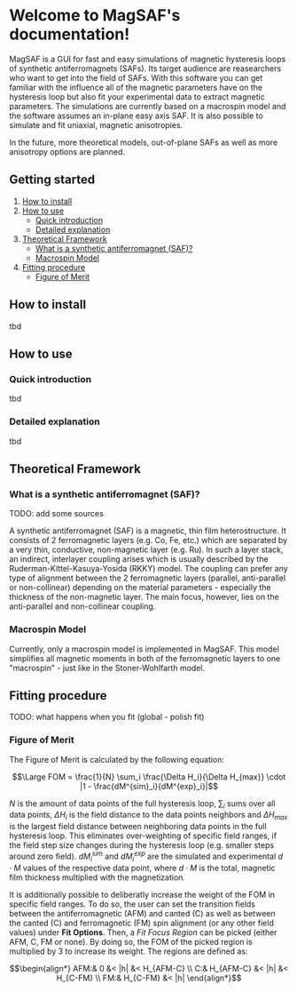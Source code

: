 # Welcome to MagSAF's documentation!

MagSAF is a GUI for fast and easy simulations of magnetic hysteresis loops of synthetic antiferromagnets (SAFs). Its target audience are reasearchers who want to get into the field of SAFs. With this software you can get familiar with the influence all of the magnetic parameters have on the hysteresis loop but also fit your experimental data to extract magnetic parameters. The simulations are currently based on a macrospin model and the software assumes an in-plane easy axis SAF. It is also possible to simulate and fit uniaxial, magnetic anisotropies.

In the future, more theoretical models, out-of-plane SAFs as well as more anisotropy options are planned.

## Getting started
1. [How to install](#how-to-install)
2. [How to use](#how-to-use)
   - [Quick introduction](#quick-introduction)
   - [Detailed explanation](#detailed-explanation)
3. [Theoretical Framework](#theoretical-framework)
   - [What is a synthetic antiferromagnet (SAF)?](#what-is-a-synthetic-antiferromagnet-saf)
   - [Macrospin Model](#macrospin-model)
4. [Fitting procedure](#fitting-procedure)
   - [Figure of Merit](#figure-of-merit)

## How to install
tbd

## How to use 

### Quick introduction
tbd

### Detailed explanation
tbd

## Theoretical Framework

### What is a synthetic antiferromagnet (SAF)?

TODO: add some sources

A synthetic antiferromagnet (SAF) is a magnetic, thin film heterostructure. It consists of 2 ferromagnetic layers (e.g. Co, Fe, etc.) which are separated by a very thin, conductive, non-magnetic layer (e.g. Ru). In such a layer stack, an indirect, interlayer coupling arises which is usually described by the Ruderman-Kittel-Kasuya-Yosida (RKKY) model. The coupling can prefer any type of alignment between the 2 ferromagnetic layers (parallel, anti-parallel or non-collinear) depending on the material parameters - especially the thickness of the non-magnetic layer. The main focus, however, lies on the anti-parallel and non-collinear coupling.

### Macrospin Model

Currently, only a macrospin model is implemented in MagSAF. This model simplifies all magnetic moments in both of the ferromagnetic layers to one "macrospin" - just like in the Stoner-Wohlfarth model.

## Fitting procedure

TODO: what happens when you fit (global - polish fit)

### Figure of Merit

The Figure of Merit is calculated by the following equation:

$$\Large FOM = \frac{1}{N} \sum_i \frac{\Delta H_i}{\Delta H_{max}} \cdot |1 - \frac{dM^{sim}_i}{dM^{exp}_i}|$$

$N$ is the amount of data points of the full hysteresis loop, $\sum_i$ sums over all data points, $\Delta H_{i}$ is the field distance to the data points neighbors and $\Delta H_{max}$ is the largest field distance between neighboring data points in the full hysteresis loop. This eliminates over-weighting of specific field ranges, if the field step size changes during the hysteresis loop (e.g. smaller steps around zero field). $dM^{sim}_i$ and $dM^{exp}_i$ are the simulated and experimental $d \cdot M$ values of the respective data point, where $d \cdot M$ is the total, magnetic film thickness multiplied with the magnetization.

It is additionally possible to deliberatly increase the weight of the FOM in specific field ranges. To do so, the user can set the transition fields between the antiferromagnetic (AFM) and canted (C) as well as between the canted (C) and ferromagnetic (FM) spin alignment (or any other field values) under **Fit Options**. Then, a *Fit Focus Region* can be picked (either AFM, C, FM or none). By doing so, the FOM of the picked region is multiplied by 3 to increase its weight. The regions are defined as:

```math
\begin{align*}
AFM:& 0 &< |h| &< H_{AFM-C} \\
C:& H_{AFM-C} &< |h| &< H_{C-FM} \\
FM:& H_{C-FM} &< |h|
\end{align*}
```
